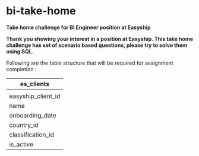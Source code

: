 # bi-take-home
**Take home challenge for BI Engineer position at Easyship**

**Thank you showing your interest in a position at Easyship. This take home challenge has set of scenario based questions, please try to solve them using SQL.**

Following are the table structure that will be required for assignment completion : 

| es\_clients          |
| -------------------- |
|                      |
| easyship\_client\_id |
| name                 |
| onboarding\_date     |
| country\_id          |
| classification\_id   |
| is\_active           |